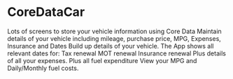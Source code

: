 # CoreDataCar
Lots of screens to store your vehicle information using Core Data
Maintain details of your vehicle including mileage, purchase price, MPG, Expenses, Insurance and Dates
Build up details of your vehicle. The App shows all relevant dates for: 
Tax renewal 
MOT renewal 
Insurance renewal 
Plus details of all your expenses. 
Plus all fuel expenditure 
View your MPG and Daily/Monthly fuel costs.
